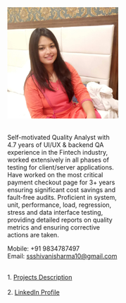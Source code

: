 <div class="row" style="height:500px">
  <div class="column" style="width:50%">
    <img src="/images/my_pic.jpg" alt="Avatar" style="width:300px"><br>
    <br><p>
Self-motivated Quality Analyst with 4.7 years of  UI/UX & backend QA experience in the Fintech industry, worked extensively in all        phases of testing for client/server applications. Have worked on the most critical payment checkout page for 3+ years ensuring significant cost savings and fault-free audits. Proficient in system, unit, performance, load, regression, stress and data interface testing, providing detailed reports on quality metrics and ensuring corrective actions are taken.
    </p>
  <p>

  Mobile: +91 9834787497<br>
   Email:  ssshivanisharma10@gmail.com</p>
  </div>
     <br>
   1. <a href="https://docs.google.com/spreadsheets/d/1cqnQtk0iNMu_QEe1E56HM6Ull4Ce1Rb6mboTw1yW2W4/edit?usp=sharing">Projects Description</a><br><br>
   2. <a href="https://www.linkedin.com/in/shivanisharma123">LinkedIn Profile</a> <br><br>
 
